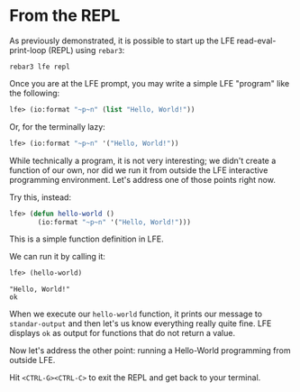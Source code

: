 # From the REPL

As previously demonstrated, it is possible to start up the LFE read-eval-print-loop (REPL) using `rebar3`:

```shell
rebar3 lfe repl
```

Once you are at the LFE prompt, you may write a simple LFE "program" like the following:

```lisp
lfe> (io:format "~p~n" (list "Hello, World!"))
```

Or, for the terminally lazy:

```lisp
lfe> (io:format "~p~n" '("Hello, World!"))
```

While technically a program, it is not very interesting; we didn't create a function of our own, nor did we run it from outside the LFE interactive programming environment. Let's address one of those points right now.

Try this, instead:

```lisp
lfe> (defun hello-world ()
       (io:format "~p~n" '("Hello, World!")))
```

This is a simple function definition in LFE.

We can run it by calling it:

```lisp
lfe> (hello-world)
```

```text
"Hello, World!"
ok
```

When we execute our `hello-world` function, it prints our message to `standar-output` and then let's us know everything really quite fine. LFE displays `ok` as output for functions that do not return a value.

Now let's address the other point: running a Hello-World programming from outside LFE.

Hit `<CTRL-G><CTRL-C>` to exit the REPL and get back to your terminal.
